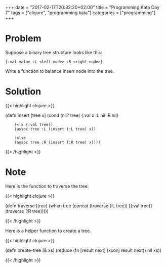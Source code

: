 +++
date = "2017-02-17T20:32:20+02:00"
title = "Programming Kata Day 7"
tags = ["clojure", "programming kata"]
categories = ["programming"]
+++

# Problem

Suppose a binary tree structure looks like this:

```
{:val value :L <left-node> :R <right-node>}
```
Write a function to balance insert node into the tree.

# Solution

{{< highlight clojure >}}

(defn insert [tree x]
  (cond (nil? tree)
        {:val x :L nil :R nil}

        (< x (:val tree))
        (assoc tree :L (insert (:L tree) x))

        :else
        (assoc tree :R (insert (:R tree) x))))

{{< /highlight >}}

# Note

Here is the function to traverse the tree:

{{< highlight clojure >}}

(defn traverse [tree]
  (when tree
    (concat (traverse (:L tree)) [(:val tree)] (traverse (:R tree)))))

{{< /highlight >}}

Here is a helper function to create a tree.

{{< highlight clojure >}}

(defn create-tree [& xs]
  (reduce (fn [result next] (xconj result next)) nil xs))

{{< /highlight >}}
